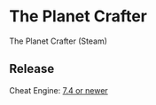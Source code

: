# The Planet Crafter
The Planet Crafter (Steam)

## Release
Cheat Engine: [7.4 or newer](https://github.com/cheat-engine/cheat-engine/releases)  

